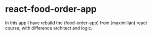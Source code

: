 # react-food-order-app

In this app I have rebuild the (food-order-app) from (maximilian) react course, with difference architect and logic.
